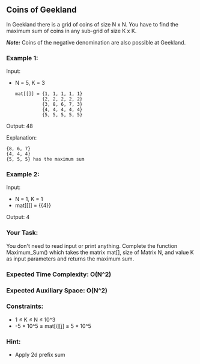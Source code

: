 ## Coins of Geekland

In Geekland there is a grid of coins of size N x N. You have to find the maximum sum of coins in any sub-grid of size K x K.

***Note:*** Coins of the negative denomination are also possible at Geekland.

### Example 1:

Input:
- N = 5, K = 3

      mat[[]] = {1, 1, 1, 1, 1}
                {2, 2, 2, 2, 2}
                {3, 8, 6, 7, 3}
                {4, 4, 4, 4, 4}
                {5, 5, 5, 5, 5}

Output: 48

Explanation:

    {8, 6, 7}
    {4, 4, 4}
    {5, 5, 5} has the maximum sum

### Example 2:

Input:
- N = 1, K = 1
- mat[[]] = {{4}}

Output: 4

### Your Task:  
You don't need to read input or print anything. Complete the function Maximum_Sum() which takes the matrix mat[], size of Matrix N, and value K as input parameters and returns the maximum sum.

### Expected Time Complexity: O(N^2)
### Expected Auxiliary Space: O(N^2)

### Constraints:
- 1 ≤ K ≤ N ≤ 10^3
- -5 * 10^5 ≤ mat[i][j] ≤ 5 * 10^5

### Hint:
- Apply 2d prefix sum
